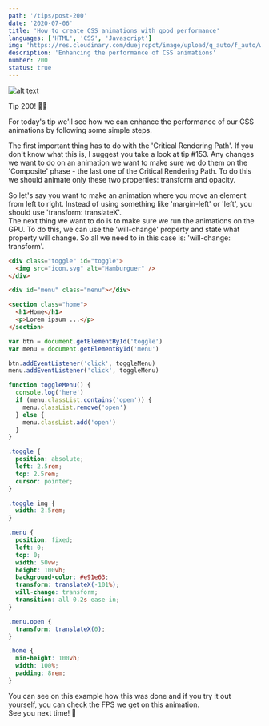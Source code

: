 ```yaml
---
path: '/tips/post-200'
date: '2020-07-06'
title: 'How to create CSS animations with good performance'
languages: ['HTML', 'CSS', 'Javascript']
img: 'https://res.cloudinary.com/duejrcpct/image/upload/q_auto/f_auto/w_1000/v1594054305/tips/200-1_svuhvp.png'
description: 'Enhancing the performance of CSS animations'
number: 200
status: true
---
```


![alt text](https://res.cloudinary.com/duejrcpct/image/upload/q_auto/v1594054572/tips/200-2_open9o.gif 'CSS menu toggle')

Tip 200! 🥳🎉

For today's tip we'll see how we can enhance the performance of our CSS animations by following some simple steps.

The first important thing has to do with the 'Critical Rendering Path'. If you don't know what this is, I suggest you take a look at tip #153. Any changes we want to do on an animation we want to make sure we do them on the 'Composite' phase - the last one of the Critical Rendering Path. To do this we should animate only these two properties: transform and opacity.

So let's say you want to make an animation where you move an element from left to right. Instead of using something like 'margin-left' or 'left', you should use 'transform: translateX'.  
The next thing we want to do is to make sure we run the animations on the GPU. To do this, we can use the 'will-change' property and state what property will change. So all we need to in this case is: 'will-change: transform'.

```html
<div class="toggle" id="toggle">
  <img src="icon.svg" alt="Hamburguer" />
</div>

<div id="menu" class="menu"></div>

<section class="home">
  <h1>Home</h1>
  <p>Lorem ipsum ...</p>
</section>
```

```javascript
var btn = document.getElementById('toggle')
var menu = document.getElementById('menu')

btn.addEventListener('click', toggleMenu)
menu.addEventListener('click', toggleMenu)

function toggleMenu() {
  console.log('here')
  if (menu.classList.contains('open')) {
    menu.classList.remove('open')
  } else {
    menu.classList.add('open')
  }
}
```

```css
.toggle {
  position: absolute;
  left: 2.5rem;
  top: 2.5rem;
  cursor: pointer;
}

.toggle img {
  width: 2.5rem;
}

.menu {
  position: fixed;
  left: 0;
  top: 0;
  width: 50vw;
  height: 100vh;
  background-color: #e91e63;
  transform: translateX(-101%);
  will-change: transform;
  transition: all 0.2s ease-in;
}

.menu.open {
  transform: translateX(0);
}

.home {
  min-height: 100vh;
  width: 100%;
  padding: 8rem;
}
```

You can see on this example how this was done and if you try it out yourself, you can check the FPS we get on this animation.  
See you next time! 🤗
